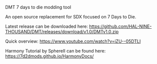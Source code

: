 DMT
7 days to die modding tool

An open source replacement for SDX focused on 7 Days to Die.

Latest release can be downloaded here: https://github.com/HAL-NINE-THOUSAND/DMT/releases/download/v1.0/DMTv1.0.zip

Quick overview: https://www.youtube.com/watch?v=iZU--05DTLI

Harmony Tutorial by SphereII can be found here: https://7d2dmods.github.io/HarmonyDocs/
